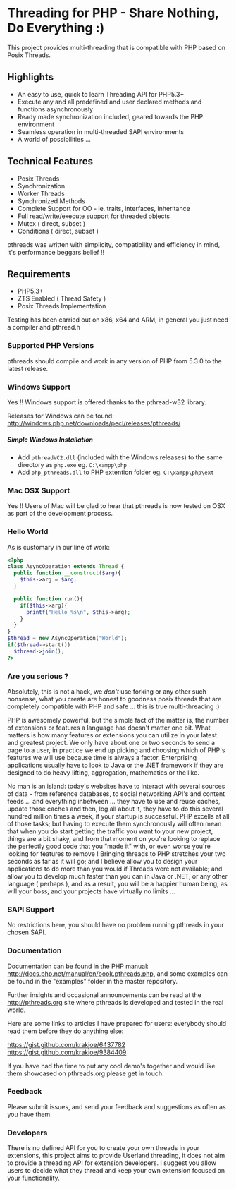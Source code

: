 # Threading for PHP - Share Nothing, Do Everything :)

This project provides multi-threading that is compatible with PHP based on Posix Threads.

## Highlights

* An easy to use, quick to learn Threading API for PHP5.3+
* Execute any and all predefined and user declared methods and functions asynchronously
* Ready made synchronization included, geared towards the PHP environment
* Seamless operation in multi-threaded SAPI environments
* A world of possibilities ...

## Technical Features

* Posix Threads
* Synchronization
* Worker Threads
* Synchronized Methods
* Complete Support for OO - ie. traits, interfaces, inheritance
* Full read/write/execute support for threaded objects
* Mutex ( direct, subset )
* Conditions ( direct, subset )

pthreads was written with simplicity, compatibility and efficiency in mind, it's performance beggars belief !!

## Requirements

* PHP5.3+
* ZTS Enabled ( Thread Safety )
* Posix Threads Implementation

Testing has been carried out on x86, x64 and ARM, in general you just need a compiler and pthread.h

### Supported PHP Versions

pthreads should compile and work in any version of PHP from 5.3.0 to the latest release.

### Windows Support

Yes !! Windows support is offered thanks to the pthread-w32 library.

Releases for Windows can be found: http://windows.php.net/downloads/pecl/releases/pthreads/

##### Simple Windows Installation

* Add `pthreadVC2.dll` (included with the Windows releases) to the same directory as `php.exe` eg. `C:\xampp\php`
* Add `php_pthreads.dll` to PHP extention folder eg. `C:\xampp\php\ext`

### Mac OSX Support

Yes !! Users of Mac will be glad to hear that pthreads is now tested on OSX as part of the development process.

### Hello World

As is customary in our line of work:

```php
<?php
class AsyncOperation extends Thread {
  public function __construct($arg){
    $this->arg = $arg;
  }

  public function run(){
    if($this->arg){
      printf("Hello %s\n", $this->arg);
    }
  }
}
$thread = new AsyncOperation("World");
if($thread->start())
  $thread->join();
?>
```

### Are you serious ?

Absolutely, this is not a hack, we _don't_ use forking or any other such nonsense, what you create are honest to goodness posix threads that are completely compatible with PHP and safe ... this is true multi-threading :)

PHP is awesomely powerful, but the simple fact of the matter is, the number of extensions or features a language has doesn't matter one bit. What matters is how many features or extensions you can utilize in your latest and greatest project.
We only have about one or two seconds to send a page to a user, in practice we end up picking and choosing which of PHP's features we will use because time is always a factor. Enterprising applications usually have to look to Java or the .NET
framework if they are designed to do heavy lifting, aggregation, mathematics or the like. 

No man is an island: today's websites have to interact with several sources of data - from reference databases, to social networking API's and content feeds ... and everything inbetween ... they have to use and reuse caches, update those caches and then, log all about it, they have to do this several hundred million times a week, if your startup is successful. 
PHP excells at all of those tasks; but having to execute them synchronously will often mean that when you do start getting the traffic you want to your new project, things are a bit shaky, and from that moment on you're looking to replace the perfectly good code that you "made it" with, or even worse you're looking for features to remove ! 
Bringing threads to PHP stretches your two seconds as far as it will go; and I believe allow you to design your applications to do more than you would if Threads were not available; and allow you to develop much faster than
you can in Java or .NET, or any other language ( perhaps ), and as a result, you will be a happier human being, as will your boss, and your projects have virtually no limits ...

### SAPI Support

No restrictions here, you should have no problem running pthreads in your chosen SAPI.

### Documentation

Documentation can be found in the PHP manual: http://docs.php.net/manual/en/book.pthreads.php, and some examples can be found in the "examples" folder in the master repository.

Further insights and occasional announcements can be read at the http://pthreads.org site where pthreads is developed and tested in the real world.

Here are some links to articles I have prepared for users: everybody should read them before they do anything else:

https://gist.github.com/krakjoe/6437782
https://gist.github.com/krakjoe/9384409

If you have had the time to put any cool demo's together and would like them showcased on pthreads.org please get in touch.

### Feedback

Please submit issues, and send your feedback and suggestions as often as you have them.

### Developers

There is no defined API for you to create your own threads in your extensions, this project aims to provide Userland threading, it does not aim to provide a threading API for extension developers. I suggest you allow users to decide what they thread and keep your own extension focused on your functionality.
